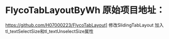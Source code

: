 # FlycoTabLayoutByWh 原始项目地址：
https://github.com/H07000223/FlycoTabLayout]
修改SlidingTabLayout
加入tl_textSelectSize和tl_textUnselectSize属性
